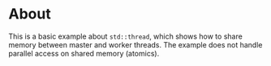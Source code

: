 # About

This is a basic example about `std::thread`, which shows how to share memory between master and worker threads. The example does not handle parallel access on shared memory (atomics). 
